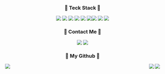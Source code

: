 
<div align="center">
<h3 align="center"> 📌 Teck Stack 📌</h3>
  <span> <img src = "https://img.shields.io/badge/JAVA-blue?logo=JAVA&logoColor=blue"> <img src = "https://img.shields.io/badge/Kotlin-4A148C?logo=Kotlin&logoColor=7F52FF"> <img src = "https://img.shields.io/badge/C++-blue?logo=C++ &logoColor=00599C"> <img src = "https://img.shields.io/badge/DataBase-MySQL-blue?logo=MySQL&logoColor=blue"> <img src = "https://img.shields.io/badge/DataBase-MongoDB-green?logo=mongoDB&logoColor=green">  <img src = "https://shields.io/badge/DataBase-MariaDB-blue?logo=mariadb&style=flat"><img src="https://img.shields.io/badge/Spring%20Boot-yellow"> <img src="https://img.shields.io/badge/DataAccess-Spring%20JPA-lightgrey"> <img src = "https://img.shields.io/badge/Architecture-MSA-red" > <span>
<h3 align="center"> 🐣 Contact Me 🐣 </h3>
<p>
  <span><a href="https://velog.io/@sweet_sumin" target="_blank"><img src="https://img.shields.io/badge/TechBlog-20C997?style=flat-square&logo=velog&logoColor=white"/></a><span>
  <span><img src="https://img.shields.io/badge/sue4869@naver.com-EA4335?style=flat-square&logo=Gmail&logoColor=white"/><span>
 </p>
</div>
    
<h3 align="center">🌱 My Github 🌱</h3>
  <a href="https://github-readme-stats.vercel.app/api/top-langs/?sue4869=anuraghazra&layout=compact" target='_blank'>
    <img align="right" src="https://github-readme-stats.vercel.app/api?username=sue4869&show_icons=true&theme=radical&hide=issues&line_height=24&include_all_commits=True&hide_border=True" />
   </a>
  <a href="https://github.com/anuraghazra/github-readme-stats" target='_blank'>
    <img align="right" src="https://github-readme-stats.vercel.app/api/top-langs/?username=sue4869&layout=compact&theme=radical&langs_count=6&hide_border=True&card_width=260" />
    </a>
  <a href="https://github.com/Platane/snk" target='_blank'>
    <img align="center" src="https://github.com/sue4869/sue4869/blob/output/github-contribution-grid-snake.svg" />
  </a>

